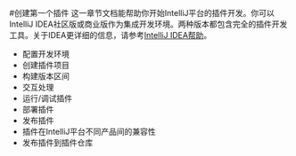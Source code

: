 #创建第一个插件
这一章节文档能帮助你开始IntelliJ平台的插件开发。你可以IntelliJ IDEA社区版或商业版作为集成开发环境。两种版本都包含完全的插件开发工具。关于IDEA更详细的信息，请参考[IntelliJ IDEA帮助](https://www.jetbrains.com/idea/help/)。

* 配置开发环境
* 创建插件项目
* 构建版本区间
* 交互处理
* 运行/调试插件
* 部署插件
* 发布插件
* 插件在IntelliJ平台不同产品间的兼容性
* 发布插件到插件仓库


